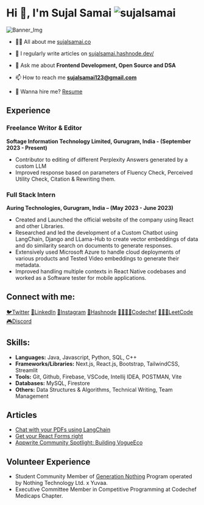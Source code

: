 # Hi 👋, I'm Sujal Samai   <img src="https://komarev.com/ghpvc/?username=sujalsamai&label=Profile%20views&color=0e75b6&style=flat" alt="sujalsamai" /> 
![Banner_Img](https://github.com/SujalSamai/SujalSamai/assets/87236576/471fe6f4-3f40-45ef-bf28-6ed8ba345461)


- 👨‍💻 All about me [sujalsamai.co](https://sujalsamai.co)


- 📝 I regularly write articles on [sujalsamai.hashnode.dev/](https://sujalsamai.hashnode.dev/)

- 💬 Ask me about **Frontend Development, Open Source and DSA**

- 📫 How to reach me **sujalsamai123@gmail.com**

- 📄 Wanna hire me? [Resume](https://indigo-ring-f16.notion.site/Sujal-Samai-b6d2c9e8d513441b9c0cc863d69d3705?pvs=4)

## Experience

### Freelance Writor & Editor

**Softage Information Technology Limited, Gurugram, India - (September 2023 - Present)**

- Contributor to editing of different Perplexity Answers generated by a custom LLM
- Improved response based on parameters of Fluency Check, Perceived Utility Check, Citation & Rewriting them.

### Full Stack Intern

**Auring Technologies, Gurugram, India – (May 2023 - June 2023)**

- Created and Launched the official website of the company using React and other Libraries.
- Researched and led the development of a Custom Chatbot using LangChain, Django and LLama-Hub to create vector embeddings of data and do similarity search on documents to generate responses.
- Extensively used Microsoft Azure to handle cloud deployments of various products and Tested Video embeddings to generate their metadata.
- Improved handling multiple contexts in React Native codebases and worked as a Software tester for mobile applications.

## Connect with me:
<p align="left">
<a href="https://twitter.com/sujalsamai" target="blank">🐦Twitter</a>
<a href="https://linkedin.com/in/sujal-samai" target="blank">🔗LinkedIn</a>
<a href="https://instagram.com/sujalsamai" target="blank">📸Instagram</a>
<a href="https://hashnode.com/sujalsamai" target="blank">📝Hashnode</a>
<a href="https://www.codechef.com/users/sujalsamai" target="blank">🧑🧑🏽‍🍳Codechef</a>
<a href="https://www.leetcode.com/sujalsamai" target="blank">👨🏽‍💻LeetCode</a>
<a href="https://discord.gg/6596" target="blank">🎮Discord</a>
</p>

## Skills:
- **Languages:** Java, Javascript, Python, SQL, C++
- **Frameworks/Libraries:** Next.js, React.js, Bootstrap, TailwindCSS, Streamlit
- **Tools:** Git, Github, Firebase, VSCode, Intellij IDEA, POSTMAN, Vite
- **Databases:** MySQL, Firestore
- **Others:** Data Structures & Algorithms, Technical Writing, Team Management

## Articles
- [Chat with your PDFs using LangChain](https://sujalsamai.hashnode.dev/chat-with-your-pdfs-using-langchain)
- [Get your React Forms right](https://sujalsamai.hashnode.dev/get-your-react-forms-right)
- [Appwrite Community Spotlight: Building VogueEco](https://dev.to/appwrite/community-spotlight-building-vogueeco-a-sustainable-fashion-app-7c8?utm_content=252522006&utm_medium=social&utm_source=twitter&hss_channel=tw-806598100764807170)

## Volunteer Experience
- Student Community Member of [Generation Nothing](https://in.nothing.tech/blogs/news/our-new-student-program-generation-nothing) Program operated by Nothing Technology Ltd. x Yuvaa.
- Executive Committee Member in Competitive Programming at Codechef Medicaps Chapter.

